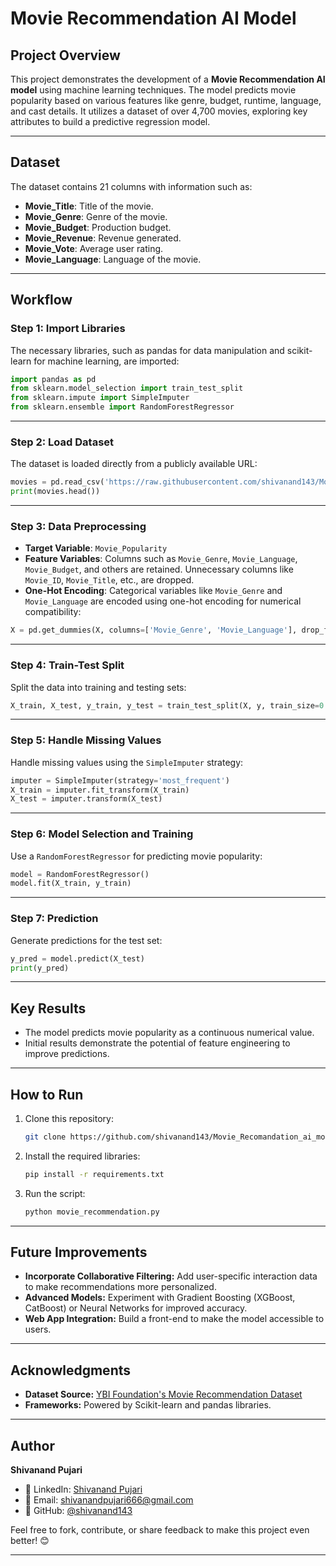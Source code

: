 
# Movie Recommendation AI Model

## Project Overview
This project demonstrates the development of a **Movie Recommendation AI model** using machine learning techniques. The model predicts movie popularity based on various features like genre, budget, runtime, language, and cast details. It utilizes a dataset of over 4,700 movies, exploring key attributes to build a predictive regression model.

---

## Dataset
The dataset contains 21 columns with information such as:
- **Movie_Title**: Title of the movie.  
- **Movie_Genre**: Genre of the movie.  
- **Movie_Budget**: Production budget.  
- **Movie_Revenue**: Revenue generated.  
- **Movie_Vote**: Average user rating.  
- **Movie_Language**: Language of the movie.  

---

## Workflow

### Step 1: Import Libraries
The necessary libraries, such as pandas for data manipulation and scikit-learn for machine learning, are imported:
```python
import pandas as pd
from sklearn.model_selection import train_test_split
from sklearn.impute import SimpleImputer
from sklearn.ensemble import RandomForestRegressor
```

---

### Step 2: Load Dataset
The dataset is loaded directly from a publicly available URL:
```python
movies = pd.read_csv('https://raw.githubusercontent.com/shivanand143/Movie_Recomandation_ai_model/refs/heads/main/Dataset/Movies%20Recommendation.csv')
print(movies.head())
```

---

### Step 3: Data Preprocessing
- **Target Variable**: `Movie_Popularity`
- **Feature Variables**: Columns such as `Movie_Genre`, `Movie_Language`, `Movie_Budget`, and others are retained. Unnecessary columns like `Movie_ID`, `Movie_Title`, etc., are dropped.
- **One-Hot Encoding**: Categorical variables like `Movie_Genre` and `Movie_Language` are encoded using one-hot encoding for numerical compatibility:
```python
X = pd.get_dummies(X, columns=['Movie_Genre', 'Movie_Language'], drop_first=True)
```

---

### Step 4: Train-Test Split
Split the data into training and testing sets:
```python
X_train, X_test, y_train, y_test = train_test_split(X, y, train_size=0.8, random_state=2529)
```

---

### Step 5: Handle Missing Values
Handle missing values using the `SimpleImputer` strategy:
```python
imputer = SimpleImputer(strategy='most_frequent')
X_train = imputer.fit_transform(X_train)
X_test = imputer.transform(X_test)
```

---

### Step 6: Model Selection and Training
Use a `RandomForestRegressor` for predicting movie popularity:
```python
model = RandomForestRegressor()
model.fit(X_train, y_train)
```

---

### Step 7: Prediction
Generate predictions for the test set:
```python
y_pred = model.predict(X_test)
print(y_pred)
```

---

## Key Results
- The model predicts movie popularity as a continuous numerical value.  
- Initial results demonstrate the potential of feature engineering to improve predictions.

---

## How to Run
1. Clone this repository:
   ```bash
   git clone https://github.com/shivanand143/Movie_Recomandation_ai_model.git
   ```
2. Install the required libraries:
   ```bash
   pip install -r requirements.txt
   ```
3. Run the script:
   ```bash
   python movie_recommendation.py
   ```

---

## Future Improvements
- **Incorporate Collaborative Filtering:** Add user-specific interaction data to make recommendations more personalized.  
- **Advanced Models:** Experiment with Gradient Boosting (XGBoost, CatBoost) or Neural Networks for improved accuracy.  
- **Web App Integration:** Build a front-end to make the model accessible to users.

---

## Acknowledgments
- **Dataset Source:** [YBI Foundation's Movie Recommendation Dataset](https://github.com/YBIFoundation/Dataset)  
- **Frameworks:** Powered by Scikit-learn and pandas libraries.

---

## Author
**Shivanand Pujari**  
- 💼 LinkedIn: [Shivanand Pujari](https://www.linkedin.com/in/143shiva)  
- 📧 Email: shivanandpujari666@gmail.com  
- 🐙 GitHub: [@shivanand143](https://github.com/shivanand143)  

Feel free to fork, contribute, or share feedback to make this project even better! 😊

---
